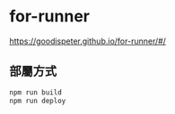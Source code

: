 # for-runner

https://goodispeter.github.io/for-runner/#/

## 部屬方式

```bash
npm run build
npm run deploy
```
